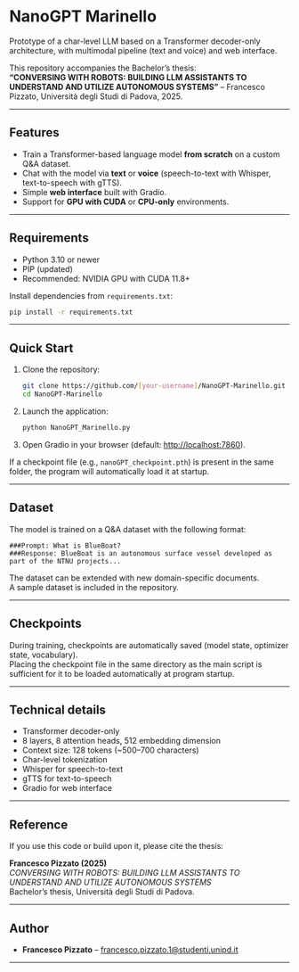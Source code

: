 # NanoGPT Marinello

Prototype of a char-level LLM based on a Transformer decoder-only architecture, with multimodal pipeline (text and voice) and web interface.

This repository accompanies the Bachelor’s thesis:  
**“CONVERSING WITH ROBOTS: BUILDING LLM ASSISTANTS TO UNDERSTAND AND UTILIZE AUTONOMOUS SYSTEMS”** – Francesco Pizzato, Università degli Studi di Padova, 2025.  

---

## Features

- Train a Transformer-based language model **from scratch** on a custom Q&A dataset.  
- Chat with the model via **text** or **voice** (speech-to-text with Whisper, text-to-speech with gTTS).  
- Simple **web interface** built with Gradio.  
- Support for **GPU with CUDA** or **CPU-only** environments.  

---

## Requirements

- Python 3.10 or newer  
- PIP (updated)  
- Recommended: NVIDIA GPU with CUDA 11.8+  

Install dependencies from `requirements.txt`:  
```bash
pip install -r requirements.txt
```

---

## Quick Start

1. Clone the repository:  
   ```bash
   git clone https://github.com/[your-username]/NanoGPT-Marinello.git
   cd NanoGPT-Marinello
   ```

2. Launch the application:  
   ```bash
   python NanoGPT_Marinello.py
   ```

3. Open Gradio in your browser (default: [http://localhost:7860](http://localhost:7860)).

If a checkpoint file (e.g., `nanoGPT_checkpoint.pth`) is present in the same folder, the program will automatically load it at startup.  

---

## Dataset

The model is trained on a Q&A dataset with the following format:  

```
###Prompt: What is BlueBoat?
###Response: BlueBoat is an autonomous surface vessel developed as part of the NTNU projects...
```

The dataset can be extended with new domain-specific documents.  
A sample dataset is included in the repository.  

---

## Checkpoints

During training, checkpoints are automatically saved (model state, optimizer state, vocabulary).  
Placing the checkpoint file in the same directory as the main script is sufficient for it to be loaded automatically at program startup.  

---

## Technical details

- Transformer decoder-only  
- 8 layers, 8 attention heads, 512 embedding dimension  
- Context size: 128 tokens (~500–700 characters)  
- Char-level tokenization  
- Whisper for speech-to-text  
- gTTS for text-to-speech  
- Gradio for web interface  

---

## Reference

If you use this code or build upon it, please cite the thesis:

**Francesco Pizzato (2025)**  
*CONVERSING WITH ROBOTS: BUILDING LLM ASSISTANTS TO UNDERSTAND AND UTILIZE AUTONOMOUS SYSTEMS*  
Bachelor’s thesis, Università degli Studi di Padova.  

---

## Author

- **Francesco Pizzato** – [francesco.pizzato.1@studenti.unipd.it](mailto:francesco.pizzato.1@studenti.unipd.it)

---

